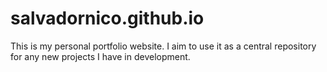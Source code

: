 # salvadornico.github.io
This is my personal portfolio website. I aim to use it as a central repository for any new projects I have in development.
